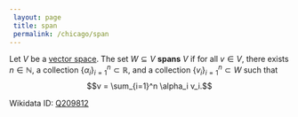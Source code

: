 ```yaml
---
 layout: page
 title: span
 permalink: /chicago/span
---
```

Let $V$ be a [vector space](https://mathgloss.github.io/MathGloss/vector_space). The set $W \subseteq V$ **spans** $V$ if for all $v \in V$, there exists $n \in \mathbb N$, a collection $\{\alpha_i\}_{i=1}^n \subset \mathbb R$, and a collection $\{v_i\}_{i=1}^n \subset W$ such that $$v = \sum_{i=1}^n \alpha_i v_i.$$

Wikidata ID: [Q209812](https://www.wikidata.org/wiki/Q209812)